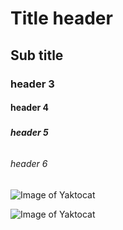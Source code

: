 # <h1> Title header </h1>
## <h2> Sub title </h2>
### <h3> header 3 </h3>
#### <h4> header 4 </h4>
##### <h5> header 5 </h5>
###### <h6> header 6 </h6>

![Image of Yaktocat](https://octodex.github.com/images/yaktocat.png)

![Image of Yaktocat](https://octodex.github.com/images/yaktocat.png)
